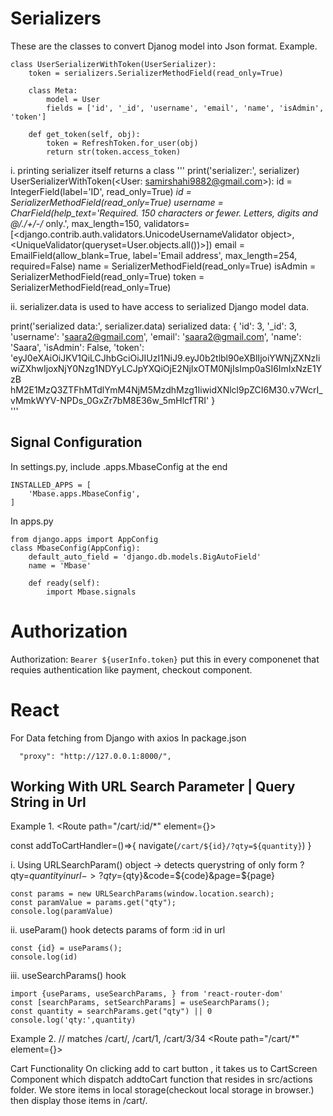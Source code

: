 # Serializers 
These are the classes to convert Djanog model into Json format.
Example.
```
class UserSerializerWithToken(UserSerializer):
    token = serializers.SerializerMethodField(read_only=True)

    class Meta:
        model = User
        fields = ['id', '_id', 'username', 'email', 'name', 'isAdmin', 'token']

    def get_token(self, obj):
        token = RefreshToken.for_user(obj)
        return str(token.access_token)
```

i. printing serializer itself returns a class
'''
print('serializer:', serializer)
UserSerializerWithToken(<User: samirshahi9882@gmail.com>):
    id = IntegerField(label='ID', read_only=True)
    _id = SerializerMethodField(read_only=True)
    username = CharField(help_text='Required. 150 characters or fewer. Letters, digits and @/./+/-/_ only.', max_length=150, validators=[<django.contrib.auth.validators.UnicodeUsernameValidator object>, <UniqueValidator(queryset=User.objects.all())>])
    email = EmailField(allow_blank=True, label='Email address', max_length=254, required=False)
    name = SerializerMethodField(read_only=True)
    isAdmin = SerializerMethodField(read_only=True)
    token = SerializerMethodField(read_only=True)
    
ii. serializer.data is used to have access to serialized Django model data.
    
print('serialized data:', serializer.data)
serialized data: {
      'id': 3,
      '_id': 3, 
      'username': 'saara2@gmail.com', 
      'email': 'saara2@gmail.com', 
      'name': 'Saara', 
      'isAdmin': False, 
      'token': 'eyJ0eXAiOiJKV1QiLCJhbGciOiJIUzI1NiJ9.eyJ0b2tlbl90eXBlIjoiYWNjZXNzIiwiZXhwIjoxNjY0Nzg1NDYyLCJpYXQiOjE2NjIxOTM0NjIsImp0aSI6ImIxNzE1YzB
      hM2E1MzQ3ZTFhMTdlYmM4NjM5MzdhMzg1IiwidXNlcl9pZCI6M30.v7WcrI_vMmkWYV-NPDs_0GxZr7bM8E36w_5mHlcfTRI'
    }    
'''

## Signal Configuration
In settings.py, include .apps.MbaseConfig at the end
```
INSTALLED_APPS = [
    'Mbase.apps.MbaseConfig',
]
```

In apps.py
```
from django.apps import AppConfig
class MbaseConfig(AppConfig):
    default_auto_field = 'django.db.models.BigAutoField'
    name = 'Mbase'
    
    def ready(self):
        import Mbase.signals
```


# Authorization
  Authorization: `Bearer ${userInfo.token}`
  put this in every componenet that requies authentication like payment, checkout component.

# React 

For Data fetching from Django with axios
In package.json
```
  "proxy": "http://127.0.0.1:8000/",
```


## Working With URL Search Parameter | Query String in Url

Example 1.
<Route path="/cart/:id/*" element={<CartScreen />}></Route>  

const addToCartHandler=()=>{
    navigate(`/cart/${id}/?qty=${quantity}`)
}

i. Using URLSearchParam() object
-> detects querystring of only form ?qty=${quantity} in url
-> ?qty=${qty}&code=${code}&page=${page}

```
const params = new URLSearchParams(window.location.search);
const paramValue = params.get("qty");
console.log(paramValue)
```

ii. useParam() hook detects params of form :id in url
```
const {id} = useParams();
console.log(id)
```

iii. useSearchParams() hook
```
import {useParams, useSearchParams, } from 'react-router-dom'
const [searchParams, setSearchParams] = useSearchParams();
const quantity = searchParams.get("qty") || 0
console.log('qty:',quantity)
```

Example 2.
// matches /cart/, /cart/1, /cart/3/34
  <Route path="/cart/*" element={<CartScreen />}></Route>

  Cart Functionality
  On clicking add to cart button , it takes us to CartScreen Component which dispatch addtoCart function that resides in src/actions folder.
  We store items in local storage(checkout local storage in browser.) then display those items in /cart/.
